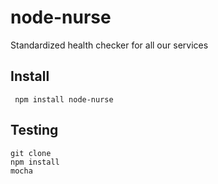 # node-nurse

Standardized health checker for all our services


## Install

     npm install node-nurse

## Testing

    git clone 
    npm install
    mocha
